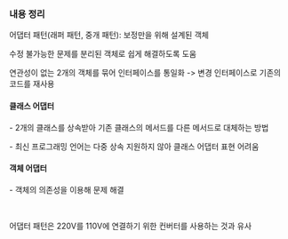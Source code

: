 <h3>내용 정리</h3>
<p>어댑터 패턴(래퍼 패턴, 중개 패턴): 보정만을 위해 설계된 객체</p>
<p>수정 불가능한 문제를 분리된 객체로 쉽게 해결하도록 도움</p>
<p>연관성이 없는 2개의 객체를 묶어 인터페이스를 통일화 -> 변경 인터페이스로 기존의 코드를 재사용</p>
<h4>클래스 어댑터</h4>
<p>- 2개의 클래스를 상속받아 기존 클래스의 메서드를 다른 메서드로 대체하는 방법</p>
<p>- 최신 프로그래밍 언어는 다중 상속 지원하지 않아 클래스 어댑터 표현 어려움</p>

<h4>객체 어댑터</h4>
<p>- 객체의 의존성을 이용해 문제 해결</p>
<br>
<p>어댑터 패턴은 220V를 110V에 연결하기 위한 컨버터를 사용하는 것과 유사</p>
